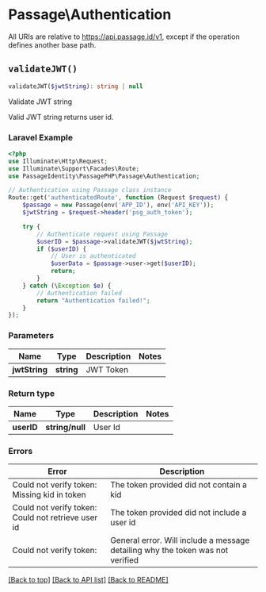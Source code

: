 # Passage\Authentication

All URIs are relative to https://api.passage.id/v1, except if the operation defines another base path.

## `validateJWT()`

```php
validateJWT($jwtString): string | null
```

Validate JWT string

Valid JWT string returns user id.

### Laravel Example

```php
<?php
use Illuminate\Http\Request;
use Illuminate\Support\Facades\Route;
use PassageIdentity\PassagePHP\Passage\Authentication;

// Authentication using Passage class instance
Route::get('authenticatedRoute', function (Request $request) {
    $passage = new Passage(env('APP_ID'), env('API_KEY'));
    $jwtString = $request->header('psg_auth_token');

    try {
        // Authenticate request using Passage
        $userID = $passage->validateJWT($jwtString);
        if ($userID) {
            // User is authenticated
            $userData = $passage->user->get($userID);
            return;
        }
    } catch (\Exception $e) {
        // Authentication failed
        return "Authentication failed!";
    }
});
```

### Parameters

| Name | Type | Description  | Notes |
| ------------- | ------------- | ------------- | ------------- |
| **jwtString** | **string**| JWT Token | |

### Return type

| Name | Type | Description  | Notes |
| ------------- | ------------- | ------------- | ------------- |
| **userID** | **string/null**| User Id | |

### Errors

| Error | Description  |
| ------------- | ------------- |
| Could not verify token: Missing kid in token |  The token provided did not contain a kid |
| Could not verify token: Could not retrieve user id | The token provided did not include a user id |
| Could not verify token: | General error. Will include a message detailing why the token was not verified |



[[Back to top]](#) [[Back to API list]](../../README.md#endpoints)
[[Back to README]](../../README.md)

